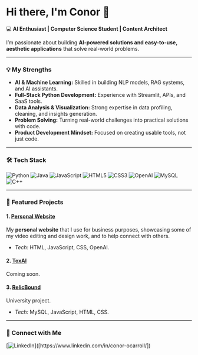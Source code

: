 # Hi there, I'm Conor 👋

💻 **AI Enthusiast | Computer Science Student | Content Architect**

I’m passionate about building **AI-powered solutions and easy-to-use, aesthetic applications** that solve real-world problems.

---

### 💡 **My Strengths**
- **AI & Machine Learning:** Skilled in building NLP models, RAG systems, and AI assistants.
- **Full-Stack Python Development:** Experience with Streamlit, APIs, and SaaS tools.
- **Data Analysis & Visualization:** Strong expertise in data profiling, cleaning, and insights generation.
- **Problem Solving:** Turning real-world challenges into practical solutions with code.
- **Product Development Mindset:** Focused on creating usable tools, not just code.

---

### 🛠 **Tech Stack**
![Python](https://img.shields.io/badge/Python-3776AB?style=for-the-badge&logo=python&logoColor=white)
![Java](https://img.shields.io/badge/Java-007396?style=for-the-badge&logo=java&logoColor=white)
![JavaScript](https://img.shields.io/badge/JavaScript-F7DF1E?style=for-the-badge&logo=javascript&logoColor=black)
![HTML5](https://img.shields.io/badge/HTML5-E34F26?style=for-the-badge&logo=html5&logoColor=white)
![CSS3](https://img.shields.io/badge/CSS3-1572B6?style=for-the-badge&logo=css3&logoColor=white)
![OpenAI](https://img.shields.io/badge/OpenAI-412991?style=for-the-badge&logo=openai&logoColor=white)
![MySQL](https://img.shields.io/badge/MySQL-005C84?style=for-the-badge&logo=mysql&logoColor=white)
![C++](https://img.shields.io/badge/C++-005C84?style=for-the-badge&logo=c++&logoColor=white)

---

### 📌 **Featured Projects**

#### 1. [Personal Website](https://github.com/cnrocrrll/conorocarroll.com)
My **personal website** that I use for business purposes, showcasing some of my video editing and design work, and to help connect with others.
- *Tech:* HTML, JavaScript, CSS, OpenAI.

#### 2. [ToxAI](https://github.com/cnrocrrll/ToxAI)
Coming soon.

#### 3. [RelicBound](https://github.com/cnrocrrll/CSC1034)
University project.
- *Tech:* MySQL, JavaScript, HTML, CSS.

---

### 🔗 Connect with Me
[![LinkedIn]([https://img.shields.io/badge/LinkedIn-0077B5?style=for-the-badge&logo=linkedin&logoColor=white](https://www.linkedin.com/in/conor-ocarroll/))]([https://www.linkedin.com/in/conor-ocarroll/])
